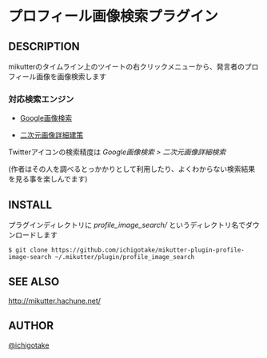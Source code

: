 # プロフィール画像検索プラグイン

## DESCRIPTION

mikutterのタイムライン上のツイートの右クリックメニューから、発言者のプロフィール画像を画像検索します

### 対応検索エンジン

- [Google画像検索](https://images.google.com/)

- [二次元画像詳細建策](http://www.ascii2d.net/)

Twitterアイコンの検索精度は *Google画像検索 > 二次元画像詳細検索*

(作者はその人を調べるとっかかりとして利用したり、よくわからない検索結果を見る事を楽しんでます)

## INSTALL

プラグインディレクトリに *profile_image_search/* というディレクトリ名でダウンロードします

    $ git clone https://github.com/ichigotake/mikutter-plugin-profile-image-search ~/.mikutter/plugin/profile_image_search

## SEE ALSO

http://mikutter.hachune.net/

## AUTHOR

[@ichigotake](https://twitter.com/ichigotake)

